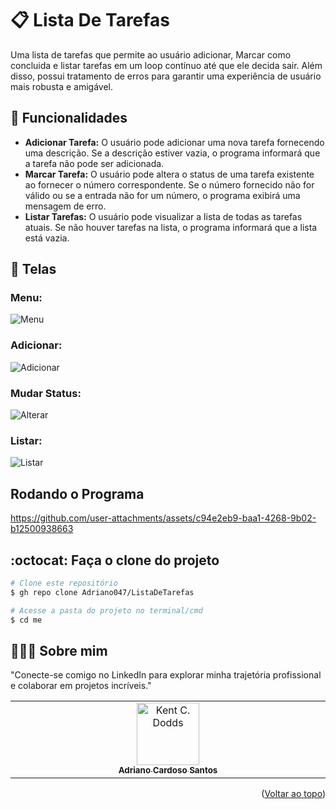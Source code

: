 <a id="readme-top"></a>
# 📋 Lista De Tarefas
Uma lista de tarefas que permite ao usuário adicionar, Marcar como concluida e listar tarefas em um loop contínuo até que ele decida sair. Além disso, possui tratamento de erros para garantir uma experiência de usuário mais robusta e amigável.

## 🔧 Funcionalidades 

- **Adicionar Tarefa:** O usuário pode adicionar uma nova tarefa fornecendo uma descrição. Se a descrição estiver vazia, o programa informará que a tarefa não pode ser adicionada.
- **Marcar Tarefa:** O usuário pode altera o status de uma tarefa existente ao fornecer o número correspondente. Se o número fornecido não for válido ou se a entrada não for um número, o programa exibirá uma mensagem de erro.
- **Listar Tarefas:** O usuário pode visualizar a lista de todas as tarefas atuais. Se não houver tarefas na lista, o programa informará que a lista está vazia.

## 📱 Telas 
### Menu:
![Menu](https://github.com/user-attachments/assets/56488106-f66a-4e06-b9e7-e72781551e26)

### Adicionar:
![Adicionar](https://github.com/user-attachments/assets/79767ded-cdd5-4536-b75f-77a972ad69bf)

### Mudar Status:
![Alterar](https://github.com/user-attachments/assets/870fe8be-8fe2-46e1-bdc3-39325f52c3b2)

### Listar:
![Listar](https://github.com/user-attachments/assets/cc2e8f72-9811-49d1-ba81-a8a56781b554)

## Rodando o Programa
https://github.com/user-attachments/assets/c94e2eb9-baa1-4268-9b02-b12500938663

## :octocat: Faça o clone do projeto

```bash
# Clone este repositório
$ gh repo clone Adriano047/ListaDeTarefas

# Acesse a pasta do projeto no terminal/cmd
$ cd me

```
## 👨🏻‍🚀 Sobre mim
"Conecte-se comigo no LinkedIn para explorar minha trajetória profissional e colaborar em projetos incríveis."
<table>
  <tbody>
    <tr>
      <td align="center" valign="top" width="14.28%"><a href="https://www.linkedin.com/in/cardosodev047/"><img src="https://media.licdn.com/dms/image/v2/D4D03AQFRff9YjluTHQ/profile-displayphoto-shrink_400_400/profile-displayphoto-shrink_400_400/0/1713879990636?e=2147483647&v=beta&t=AIThEkfC267uJ_bVz5bpXdPbuvQlDzdWdeb4JgeSkxQ" width="100px;" alt="Kent C. Dodds"/><br /><sub><b>Adriano Cardoso Santos</b></sub></a><br />
    </tr>
  </tbody>
</table>

<p align="right">(<a href="#readme-top">Voltar ao topo</a>)</p>


